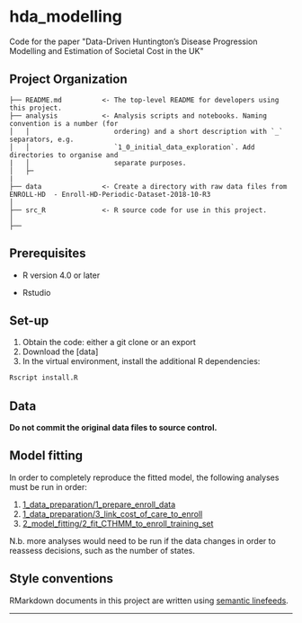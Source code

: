 # hda_modelling
Code for the paper "Data-Driven Huntington’s Disease Progression Modelling and Estimation of Societal Cost in the UK"

## Project Organization

```raw
├── README.md          <- The top-level README for developers using this project.
├── analysis           <- Analysis scripts and notebooks. Naming convention is a number (for
│   │                     ordering) and a short description with `_` separators, e.g.
│   │                     `1_0_initial_data_exploration`. Add directories to organise and
|   │                     separate purposes.
│   ├─
|
├── data               <- Create a directory with raw data files from ENROLL-HD  - Enroll-HD-Periodic-Dataset-2018-10-R3
│
├── src_R              <- R source code for use in this project.
│
├── 
```

## Prerequisites

- R version 4.0 or later

- Rstudio

## Set-up

1. Obtain the code: either a git clone or an export
2. Download the [data]
3. In the virtual environment, install the additional R dependencies:

```bash
Rscript install.R
```

## Data
**Do not commit the original data files to source control.**


## Model fitting
In order to completely reproduce the fitted model,
the following analyses must be run in order:

1. [1_data_preparation/1_prepare_enroll_data](analysis/1_data_preparation/1_prepare_enroll_data)
2. [1_data_preparation/3_link_cost_of_care_to_enroll](analysis/1_data_preparation/3_link_cost_of_care_to_enroll)
3. [2_model_fitting/2_fit_CTHMM_to_enroll_training_set](analysis/2_model_fitting/2_fit_CTHMM_to_enroll_training_set)

N.b. more analyses would need to be run if the data changes
in order to reassess decisions,
such as the number of states.


## Style conventions

RMarkdown documents in this project
are written using [semantic linefeeds](https://rhodesmill.org/brandon/2012/one-sentence-per-line/).

--------

